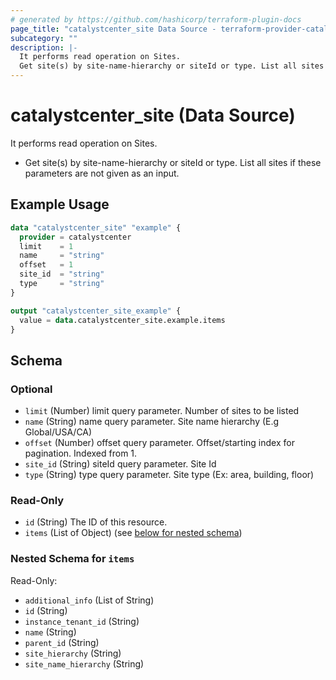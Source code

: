 ```yaml
---
# generated by https://github.com/hashicorp/terraform-plugin-docs
page_title: "catalystcenter_site Data Source - terraform-provider-catalystcenter"
subcategory: ""
description: |-
  It performs read operation on Sites.
  Get site(s) by site-name-hierarchy or siteId or type. List all sites if these parameters are not given as an input.
---
```


# catalystcenter_site (Data Source)

It performs read operation on Sites.

- Get site(s) by site-name-hierarchy or siteId or type. List all sites if these parameters are not given as an input.

## Example Usage

```terraform
data "catalystcenter_site" "example" {
  provider = catalystcenter
  limit    = 1
  name     = "string"
  offset   = 1
  site_id  = "string"
  type     = "string"
}

output "catalystcenter_site_example" {
  value = data.catalystcenter_site.example.items
}
```

<!-- schema generated by tfplugindocs -->
## Schema

### Optional

- `limit` (Number) limit query parameter. Number of sites to be listed
- `name` (String) name query parameter. Site name hierarchy (E.g Global/USA/CA)
- `offset` (Number) offset query parameter. Offset/starting index for pagination. Indexed from 1.
- `site_id` (String) siteId query parameter. Site Id
- `type` (String) type query parameter. Site type (Ex: area, building, floor)

### Read-Only

- `id` (String) The ID of this resource.
- `items` (List of Object) (see [below for nested schema](#nestedatt--items))

<a id="nestedatt--items"></a>
### Nested Schema for `items`

Read-Only:

- `additional_info` (List of String)
- `id` (String)
- `instance_tenant_id` (String)
- `name` (String)
- `parent_id` (String)
- `site_hierarchy` (String)
- `site_name_hierarchy` (String)
